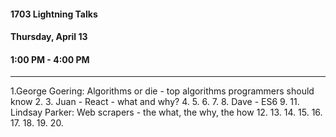 #### 1703 Lightning Talks
#### Thursday, April 13
#### 1:00 PM - 4:00 PM

-----------------------------------------

1.George Goering: Algorithms or die - top algorithms programmers should know
2.
3. Juan - React - what and why?
4.
5.
6.
7.
8. Dave - ES6
9.
11. Lindsay Parker: Web scrapers - the what, the why, the how
12.
13.
14.
15.
16.
17.
18.
19.
20.

